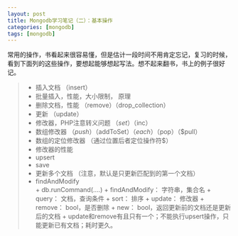 ```yaml
---
layout: post
title: Mongodb学习笔记（二）：基本操作
categories: [mongodb]
tags: [mongodb]
---
```



常用的操作，书看起来很容易懂，但是估计一段时间不用肯定忘记，复习的时候，看到下面列的这些操作，要想起能够想起写法。想不起来翻书，书上的例子很好记。
> * 插入文档 （insert）
> * 批量插入，性能，大小限制， 原理
> * 删除文档，性能 （remove）（drop_collection）
> * 更新 （update）
> * 修改器，PHP注意转义问题 （$set）（$inc）
> * 数组修改器 （$push）（$addToSet）（$each）（$pop）（$pull）
> * 数组的定位修改器 （通过位置后者定位操作符$）
> * 修改器的性能  
> * upsert
> * save
> * 更新多个文档 （注意，默认是只更新匹配到的第一个文档）
> * findAndModify  
	+ db.runCommand(....)
	+ findAndModify： 字符串，集合名
	+ query： 文档，查询条件
	+ sort： 排序
	+ update： 修改器
	+ remove： bool，是否删除
	+ new： bool，返回更新前的文档还是更新后的文档
	+ update和remove有且只有一个；不能执行upsert操作，只能更新已有文档；耗时更久。
